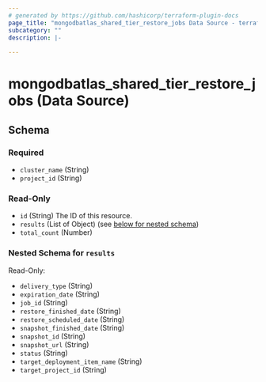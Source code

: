 ```yaml
---
# generated by https://github.com/hashicorp/terraform-plugin-docs
page_title: "mongodbatlas_shared_tier_restore_jobs Data Source - terraform-provider-mongodbatlas"
subcategory: ""
description: |-
  
---
```


# mongodbatlas_shared_tier_restore_jobs (Data Source)





<!-- schema generated by tfplugindocs -->
## Schema

### Required

- `cluster_name` (String)
- `project_id` (String)

### Read-Only

- `id` (String) The ID of this resource.
- `results` (List of Object) (see [below for nested schema](#nestedatt--results))
- `total_count` (Number)

<a id="nestedatt--results"></a>
### Nested Schema for `results`

Read-Only:

- `delivery_type` (String)
- `expiration_date` (String)
- `job_id` (String)
- `restore_finished_date` (String)
- `restore_scheduled_date` (String)
- `snapshot_finished_date` (String)
- `snapshot_id` (String)
- `snapshot_url` (String)
- `status` (String)
- `target_deployment_item_name` (String)
- `target_project_id` (String)

